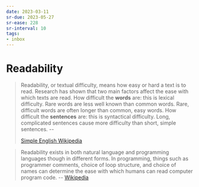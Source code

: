 ```yaml
---
date: 2023-03-11
sr-due: 2023-05-27
sr-ease: 228
sr-interval: 10
tags:
- inbox
---
```


# Readability

> Readability, or textual difficulty, means how easy or hard a text is to read.
> Research has shown that two main factors affect the ease with which texts are
> read. How difficult the **words** are: this is lexical difficulty. Rare words
> are less well known than common words. Rare, difficult words are often longer
> than common, easy words. How difficult the **sentences** are: this is
> syntactical difficulty. Long, complicated sentences cause more difficulty than
> short, simple sentences. --
>
> [Simple English Wikipedia](https://simple.wikipedia.org/wiki/Readability)

> Readability exists in both natural language and programming languages though
> in different forms. In programming, things such as programmer comments, choice
> of loop structure, and choice of names can determine the ease with which
> humans can read computer program code. --
> [Wikipedia](https://en.wikipedia.org/wiki/Readability)
